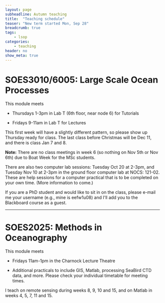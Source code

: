```yaml
---
layout: page
subheadline: Autumn teaching
title:  "Teaching schedule"
teaser: "New term started Mon, Sep 28"
breadcrumb: true
tags:
    - lsop
categories:
    - teaching
header: no
show_meta: true
---
```



# SOES3010/6005: Large Scale Ocean Processes

This module meets

- Thursdays 1-3pm in Lab T (6th floor, near node 6) for Tutorials

- Fridays 9-11am in Lab T for Lectures

This first week will have a slightly different pattern, so please show up Thursday ready for class.  The last class before Christmas will be Dec 11, and there is class Jan 7 and 8.

**Note:** There are no class meetings in week 6 (so nothing on Nov 5th or Nov 6th) due to Boat Week for the MSc students.  

There are also two computer lab sessions: Tuesday Oct 20 at 2-3pm, and Tuesday Nov 10 at 2-3pm in the ground floor computer lab at NOCS: 121-02.   These are help sessions for a computer practical that is to be completed on your own time.  (More information to come.)

If you are a PhD student and would like to sit in on the class, please e-mail me your username (e.g., mine is eefw1u08) and I'll add you to the Blackboard course as a guest.

----

# SOES2025: Methods in Oceanography

This module meets 

- Fridays 11am-1pm in the Charnock Lecture Theatre

- Additional practicals to include GIS, Matlab, processing SeaBird CTD data, and more.  Please check your individual timetable for meeting times.  

I teach on remote sensing during weeks 8, 9, 10 and 15, and on Matlab in weeks 4, 5, 7, 11 and 15.
